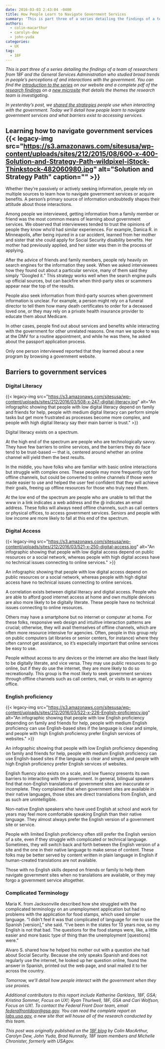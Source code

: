 ```yaml
---
date: 2016-03-03 2:43:04 -0400
title: How People Learn to Navigate Government Services
summary: 'This is part three of a series detailing the findings of a team of researchers from 18F and the General Services Administration who studied broad trends in people&rsquo;s perceptions of and interactions with the government. You can find the introduction to the series on our website and a complete pdf of the research findings on'
authors:
  - colin-macarthur
  - carolyn-dew
  - john-yuda
categories:
  - UX
tag:
  - 18F
---
```


_This is part three of a series detailing the findings of a team of researchers from 18F and the General Services Administration who studied broad trends in people’s perceptions of and interactions with the government. You can find the [introduction to the series](https://18f.gsa.gov/2016/03/01/what-we-learned-after-interviewing-people-about-their-interactions-with-the-federal-government/) on our website and a complete pdf of the [research findings](https://labs.usa.gov/#research-report) on a [new microsite](https://labs.usa.gov/) that details the themes the research team is investigating._

_In yesterday’s post, we [shared the strategies](https://18f.gsa.gov/2016/03/02/strategies-people-use-when-interacting-with-the-federal-government/) people use when interacting with the government. Today we’ll detail how people learn to navigate government services and what barriers exist to accessing services._

## Learning how to navigate government services {{< legacy-img src="https://s3.amazonaws.com/sitesusa/wp-content/uploads/sites/212/2015/08/600-x-400-Solution-and-Strategy-Path-wildpixel-iStock-Thinkstock-482060980.jpg" alt="Solution and Strategy Path" caption="" >}} 

Whether they’re passively or actively seeking information, people rely on multiple sources to learn how to navigate government services or acquire benefits. A person’s primary source of information undoubtedly shapes their attitude about those interactions.

Among people we interviewed, getting information from a family member or friend was the most common means of learning about government services. We observed that interviewees tended to trust the opinions of people they know who’d had similar experiences. For example, Danica R. in Minneapolis, after being injured in a car accident, learned from her mother and sister that she could apply for Social Security disability benefits. Her mother had previously applied, and her sister was then in the process of applying.

After the advice of friends and family members, people rely heavily on search engines for the information they seek. When we asked interviewees how they found out about a particular service, many of them said they simply “Googled it.” This strategy works well when the search engine pulls up official sources, but can backfire when third-party sites or scammers appear near the top of the results.

People also seek information from third-party sources when government information is unclear. For example, a person might rely on a funeral director to tell them how many death certificates to order for a deceased loved one, or they may rely on a private health insurance provider to educate them about Medicare.

In other cases, people find out about services and benefits while interacting with the government for other unrelated reasons. One man we spoke to was at the DMV for a routine appointment, and while he was there, he asked about the passport application process.

Only one person interviewed reported that they learned about a new program by browsing a government website.

## Barriers to government services

### Digital Literacy

{{< legacy-img src="https://s3.amazonaws.com/sitesusa/wp-content/uploads/sites/212/2016/03/508-x-247-digital-literacy.jpg" alt="An infographic showing that people with low digital literacy depend on family and friends for help, people with medium digital literacy can perform simple tasks but get more frustrated as processes become more complex, and people with high digital literacy say their main barrier is trust." >}}

Digital literacy exists on a spectrum.

At the high end of the spectrum are people who are technologically savvy. They have few barriers to online services, and the barriers they do face tend to be trust-based — that is, centered around whether an online channel will yield them the best results.

In the middle, you have folks who are familiar with basic online interactions but struggle with complex ones. These people may more frequently opt for offline channels, but could be converted to online channels if those were made easier to use and helped the user feel confident that they will achieve their goals, freeing up offline resources for those who truly need them.

At the low end of the spectrum are people who are unable to tell that the www in a link indicates a web address and the @ indicates an email address. These folks will always need offline channels, such as call centers or physical offices, to access government services. Seniors and people with low income are more likely to fall at this end of the spectrum.

### Digital Access

{{< legacy-img src="https://s3.amazonaws.com/sitesusa/wp-content/uploads/sites/212/2016/03/521-x-250-digital-access.jpg" alt="An infographic showing that people with low digital access depend on public resources or a social network, whereas people with high digital access have no technical issues connecting to online services." >}}

An infographic showing that people with low digital access depend on public resources or a social network, whereas people with high digital access have no technical issues connecting to online services.

A correlation exists between digital literacy and digital access. People who are able to afford good internet access at home and own multiple devices are also more likely to be digitally literate. These people have no technical issues connecting to online resources.

Others may have a smartphone but no internet or computer at home. For these folks, responsive web design and intuitive interaction patterns are crucial; otherwise, they will avail themselves of offline channels, which are often more resource intensive for agencies. Often, people in this group rely on public computers (at libraries or senior centers, for instance) where they often cannot get assistance, so it’s especially important that online services be easy to use.

People without access to any devices or the internet are also the least likely to be digitally literate, and vice versa. They may use public resources to go online, but if they do use the internet, they are more likely to do so recreationally. This group is the most likely to seek government services through offline channels such as call centers, mail, or visits to an agency office.

### English proficiency

{{< legacy-img src="https://s3.amazonaws.com/sitesusa/wp-content/uploads/sites/212/2016/03/522-x-226-English-proficiency.jpg" alt="An infographic showing that people with low English proficiency depending on family and friends for help, people with medium English proficiency can use English-based sites if the language is clear and simple, and people with high English proficiency prefer English services of websites." >}}

An infographic showing that people with low English proficiency depending on family and friends for help, people with medium English proficiency can use English-based sites if the language is clear and simple, and people with high English proficiency prefer English services of websites.

English fluency also exists on a scale, and low fluency presents its own barriers to interacting with the government. In general, bilingual speakers find that non-English translations of government sites are inaccurate or incomplete. They complained that when government sites are available in their native languages, those sites are direct translations from English, and as such are unintelligible.

Non-native English speakers who have used English at school and work for years may feel more comfortable speaking English than their native language. They almost always prefer the English version of a government site or service.

People with limited English proficiency often still prefer the English version of a site, even if they struggle with complicated or technical language. Sometimes, they will switch back and forth between the English version of a site and the one in their native language to make sense of content. These folks may be better served by content written in plain language in English if human-created translations are not available.

Those with no English skills depend on friends or family to help them navigate government sites when no translations are available, or they may forgo a government service altogether.

### Complicated Terminology

Maria K. from Jacksonville described how she struggled with the complicated terminology on an unemployment application but had no problems with the application for food stamps, which used simpler language. “I didn’t feel it was that complicated of language for me to use the Spanish [version],” she said. “I’ve been in the states for 13 years now, so my English is not that bad. The questions for the food stamps were, like, a little easier and more basic type of thing than the unemployment [questions] were.”

Alvaro S. shared how he helped his mother out with a question she had about Social Security. Because she only speaks Spanish and does not regularly use the internet, he looked up her question online, found the answer in Spanish, printed out the web page, and snail mailed it to her across the country.

_Tomorrow, we’ll detail how people interact with the government when they use proxies._

_Additional contributors to this report include Katherine Garklavs, 18F, GSA; Kristina Sommer, Focus on UX!; Ryan Thurlwell, 18F, GSA and Cari Wolfson, Focus on UX!. To contact the Federal Front Door team, email <federalfrontdoor@gsa.gov>. You can read the complete report on [labs.usa.gov](https://labs.usa.gov/), a new site that will house all of the research conducted by this team._

_This post was originally published on the [18F blog](https://18f.gsa.gov/blog/) by Colin MacArthur, Carolyn Dew, John Yuda, Brad Nunnally, 18F team members and Michelle Chronister, formerly with USAgov._
